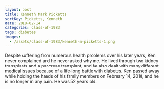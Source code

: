 ```yaml
---
layout: post
title: Kenneth Mark Picketts
sortKey: Picketts, Kenneth
date: 2018-02-14
categories: class-of-1983
tags: diabetes
images:
  - /assets/class-of-1983/kenneth-m-picketts-1.png
---
```

Despite suffering from numerous health problems over his later years, Ken never complained and he never asked why me. He lived through two kidney transplants and a pancreas transplant, and he also dealt with many different medical issues because of a life-long battle with diabetes. Ken passed away while holding the hands of his family members on February 14, 2018, and he is no longer in any pain. He was 52 years old.
